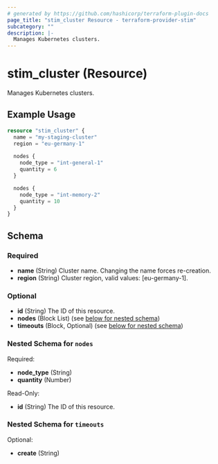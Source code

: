 ```yaml
---
# generated by https://github.com/hashicorp/terraform-plugin-docs
page_title: "stim_cluster Resource - terraform-provider-stim"
subcategory: ""
description: |-
  Manages Kubernetes clusters.
---
```


# stim_cluster (Resource)

Manages Kubernetes clusters.

## Example Usage

```terraform
resource "stim_cluster" {
  name = "my-staging-cluster"
  region = "eu-germany-1"
  
  nodes {
    node_type = "int-general-1"
    quantity = 6
  }

  nodes {
    node_type = "int-memory-2"
    quantity = 10
  }
}
```

<!-- schema generated by tfplugindocs -->
## Schema

### Required

- **name** (String) Cluster name. Changing the name forces re-creation.
- **region** (String) Cluster region, valid values: [eu-germany-1].

### Optional

- **id** (String) The ID of this resource.
- **nodes** (Block List) (see [below for nested schema](#nestedblock--nodes))
- **timeouts** (Block, Optional) (see [below for nested schema](#nestedblock--timeouts))

<a id="nestedblock--nodes"></a>
### Nested Schema for `nodes`

Required:

- **node_type** (String)
- **quantity** (Number)

Read-Only:

- **id** (String) The ID of this resource.


<a id="nestedblock--timeouts"></a>
### Nested Schema for `timeouts`

Optional:

- **create** (String)


